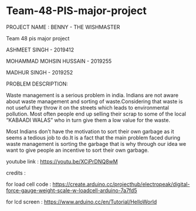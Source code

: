 # Team-48-PIS-major-project

PROJECT NAME : BENNY - THE WISHMASTER

Team 48 pis major project

ASHMEET SINGH             -   2019412   

MOHAMMAD MOHSIN HUSSAIN   -   2019255    

MADHUR SINGH              -   2019252    


PROBLEM DESCRIPTION:

Waste management is a serious problem in india. Indians are not aware about waste management and sorting of waste.Considering that waste is not useful they throw it on the streets which leads to environmental pollution. Most often people end up selling their scrap to some of the local “KABAADI WALAS”  who in turn give them a low value for the waste.

Most Indians don’t have the motivation to sort their own garbage as it seems a tedious job to do.It is a fact that the main problem faced during waste management is sorting the garbage that is why through our idea we want to give people an incentive to sort their own garbage.


youtube link  :  https://youtu.be/XCjPrDNQ8wM

credits :

for load cell code : https://create.arduino.cc/projecthub/electropeak/digital-force-gauge-weight-scale-w-loadcell-arduino-7a7fd5

for lcd screen : https://www.arduino.cc/en/Tutorial/HelloWorld
